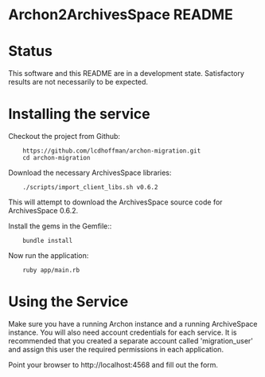 Archon2ArchivesSpace README
================
# Status

This software and this README are in a development state. Satisfactory results are not necessarily to be expected.

# Installing the service

Checkout the project from Github:
  
		https://github.com/lcdhoffman/archon-migration.git
		cd archon-migration

Download the necessary ArchivesSpace libraries:

		./scripts/import_client_libs.sh v0.6.2

This will attempt to download the ArchivesSpace source code for ArchivesSpace 0.6.2.

Install the gems in the Gemfile::

		bundle install

Now run the application:

		ruby app/main.rb


# Using the Service

Make sure you have a running Archon instance and a running ArchiveSpace instance. 
You will also need account credentials for each service. It is recommended that 
you created a separate account called 'migration_user' and assign this user the 
required permissions in each application.

Point your browser to http://localhost:4568 and fill out the form.